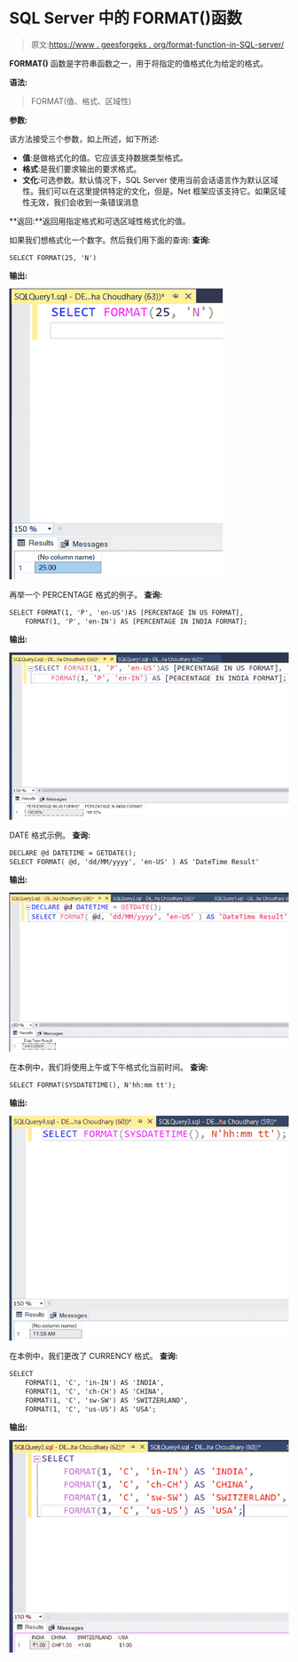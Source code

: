 # SQL Server 中的 FORMAT()函数

> 原文:[https://www . geesforgeks . org/format-function-in-SQL-server/](https://www.geeksforgeeks.org/format-function-in-sql-server/)

**FORMAT()** 函数是字符串函数之一，用于将指定的值格式化为给定的格式。

**语法:**

> FORMAT(值、格式、区域性)

**参数:**

该方法接受三个参数，如上所述，如下所述:

*   **值**:是做格式化的值。它应该支持数据类型格式。
*   **格式**:是我们要求输出的要求格式。
*   **文化**:可选参数。默认情况下，SQL Server 使用当前会话语言作为默认区域性。我们可以在这里提供特定的文化，但是。Net 框架应该支持它。如果区域性无效，我们会收到一条错误消息

**返回:**返回用指定格式和可选区域性格式化的值。

如果我们想格式化一个数字。然后我们用下面的查询:
**查询:**

```
SELECT FORMAT(25, 'N')
```

**输出:**

![](img/9c429baa0590ea836067583af70d86a2.png)

再举一个 PERCENTAGE 格式的例子。
**查询:**

```
SELECT FORMAT(1, 'P', 'en-US')AS [PERCENTAGE IN US FORMAT], 
    FORMAT(1, 'P', 'en-IN') AS [PERCENTAGE IN INDIA FORMAT];
```

**输出:**

![](img/963f34d931a76f4843a354d464e4ea25.png)

DATE 格式示例。
**查询:**

```
DECLARE @d DATETIME = GETDATE();  
SELECT FORMAT( @d, 'dd/MM/yyyy', 'en-US' ) AS 'DateTime Result'
```

**输出:**

![](img/e67b7c15200e208c3caeefa90fbe3272.png)

在本例中，我们将使用上午或下午格式化当前时间。
**查询:**

```
SELECT FORMAT(SYSDATETIME(), N'hh:mm tt');
```

**输出:**

![](img/190433eb9f71079126989f0e5ac3603a.png)

在本例中，我们更改了 CURRENCY 格式。
**查询:**

```
SELECT 
    FORMAT(1, 'C', 'in-IN') AS 'INDIA', 
    FORMAT(1, 'C', 'ch-CH') AS 'CHINA', 
    FORMAT(1, 'C', 'sw-SW') AS 'SWITZERLAND', 
    FORMAT(1, 'C', 'us-US') AS 'USA';
```

**输出:**

![](img/6e58af9e4919041cc779236ace42e89e.png)
